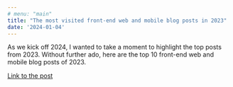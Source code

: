 ```yaml
---
# menu: "main"
title: "The most visited front-end web and mobile blog posts in 2023"
date: '2024-01-04'
---
```


As we kick off 2024, I wanted to take a moment to highlight the top posts from 2023. Without further ado, here are the top 10 front-end web and mobile blog posts of 2023.

[Link to the post](https://aws.amazon.com/blogs/mobile/the-most-visited-front-end-web-and-mobile-blog-posts-in-2023/)